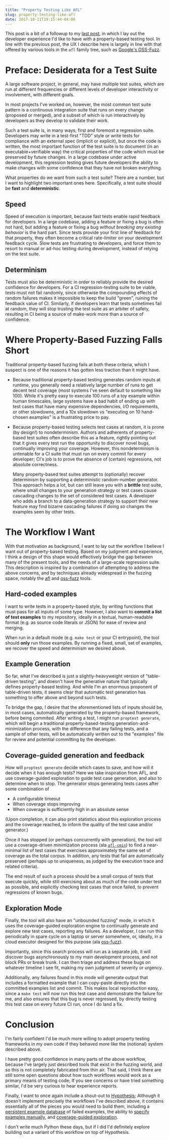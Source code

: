```yaml
---
title: "Property Testing Like AFL"
slug: property-testing-like-afl
date: 2017-10-11T19:15:44-04:00
---
```


This post is a bit of a followup to my
[last post](post/property-testing-is-fuzzing/), in which I lay out the
developer experience I'd like to have with a property-based testing
tool. In line with the previous post, the UX I describe here is
largely in line with that offered by various tools in the `afl` family
tree, such as [Google's OSS-Fuzz][oss-fuzz].

# Preface: Desiderata for a Test Suite

A large software project, in general, may have multiple test suites,
which are run at different frequencies or different levels of
developer interactivity or involvement, with different goals.

In most projects I've worked on, however, the most common test suite
pattern is a continuous integration suite that runs on every change
(proposed or merged), and a subset of which is run interactively by
developers as they develop to validate their work.

Such a test suite is, in many ways, first and foremost a regression
suite. Developers may write in a test-first "TDD" style or write tests
for compliance with an external spec (implicit or explicit), but once
the code is written, the most important function of the test suite is
to document (in an executable+verifiable way) the critical properties
of the code which must be preserved by future changes. In a large
codebase under active development, this regression testing gives
future developers the ability to make changes with some confidence
that they have not broken everything.

What properties do we want from such a test suite? There are a number,
but I want to highlight two important ones here. Specifically, a test
suite should be **fast** and **deterministic**.

## Speed

Speed of execution is important, because fast tests enable rapid
feedback for developers. In a large codebase, adding a feature or
fixing a bug is often not hard, but adding a feature or fixing a bug
_without breaking any existing behavior_ is the hard part. Since tests
provide your first line of feedback for that property, they often
become a critical rate-limiter on your development feedback
cycle. Slow tests are frustrating to developers, and force them to
resort to manual or ad-hoc testing during development, instead of
relying on the test suite.

## Determinism

Tests must also be deterministic in order to reliably provide the
desired confidence for developers. For a CI regression-testing suite
to be viable, tests must not fail randomly, since otherwise the
compounding effects of random failures makes it impossible to keep the
build "green", ruining the feedback value of CI. Similarly, if
developers learn that tests sometimes fail at random, they will stop
trusting the test suite as an arbiter of safety, resulting in CI being
a source of make-work more than a source of confidence.

# Where Property-Based Fuzzing Falls Short

Traditional property-based fuzzing fails at both these criteria, which
I suspect is one of the reasons it has gotten less traction than it
might have.

  - Because traditional property-based testing generates random inputs
    at runtime, you generally need a relatively large number of runs
    to get decent test coverage (most systems I've seen default to
    something like 100). While it's pretty easy to execute 100 runs of
    a toy example within human timescales, large systems have a bad
    habit of ending up with test cases that have many expensive
    dependencies, I/O requirements, or other slowdowns, and a 10x
    slowdown vs "executing on 10 hand-chosen examples" is a
    frustrating price to pay.

  - Because property-based testing selects test cases at random, it is
    prone (by design!) to nondeterminism. Authors and adherents of
    property-based test suites often describe this as a feature,
    rightly pointing out that it gives every test run the opportunity
    to discover novel bugs, continually improving your
    coverage. However, this nondeterminism is untenable for a CI suite
    that must run on every commit for every developer; CI's job is to
    prove the absence of (certain) regressions, not absolute
    correctness.

    Many property-based test suites attempt to (optionally) recover
    determinism by supporting a deterministic random-number
    generator. This approach helps a lot, but can still leave you with
    a **brittle** test suite, where small changes to your generation
    strategy or test cases cause cascading changes to the set of
    considered test cases. A developer who adds a branch to a
    data-generation strategy to support their new feature may find
    bizarre cascading failures if doing so changes the examples seen
    by other tests.

# The Workflow I Want

With that motivation as background, I want to lay out the workflow I
believe I want out of property-based testing. Based on my judgment and
experience, I think a design of this shape would effectively bridge
the gap between many of the present tools, and the needs of a
large-scale regression suite. This description is inspired by a
combination of attempting to address the above concerns, and by
techniques already widespread in the fuzzing space, notably the
[afl][afl] and [oss-fuzz][oss-fuzz] tools.

## Hard-coded examples

I want to write tests in a property-based style, by writing functions
that must pass for all inputs of some type. However, I also want to
**commit a list of test examples** to my repository, ideally in a
textual, human-readable format (e.g. as source code literals or JSON)
for ease of review and merging.

When run in a default mode (e.g. `make test` or your CI entrypoint),
the tool should **only** run those examples. By running a fixed,
small, set of examples, we recover the speed and determinism we
desired above.

## Example Generation

So far, what I've described is just a slightly-heavyweight version of
"table-driven testing", and doesn't have the generative nature that
typically defines property-based testing. And while I'm an enormous
proponent of table-driven tests, it seems clear that automatic test
generation has something to offer above and beyond such tests.

To bridge the gap, I desire that the aforementioned lists of inputs
should be, in most cases, automatically generated by the
property-based framework, before being commited. After writing a test,
I might run `proptest generate`, which will begin a traditional
property-based-testing generation-and-minimization process, with the
difference that any failing tests, and a sample of other tests, will
be automatically written out to the "examples" file for review and
potential committing by the developer.

## Coverage-guided generation and feedback

How will `proptest generate` decide which cases to save, and how will
it decide when it has enough tests? Here we take inspiration from AFL,
and use coverage-guided exploration to guide test case generation, and
also to determine when to stop. The generator stops generating tests
cases after some combination of

- A configurable timeout
- When coverage stops improving
- When coverage is sufficiently high in an absolute sense

(Upon completion, it can also print statistics about this exploration
process and the coverage reached, to inform the quality of the test
case and/or generator.)

Once it has stopped (or perhaps concurrently with generation), the
tool will use a coverage-driven minimization process (ala
[`afl-cmin`][afl-cmin]) to find a near-minimal list of test cases that
exercises approximately the same set of coverage as the total
corpus. In addition, any tests that fail are automatically preserved
(perhaps up to uniqueness, as judged by the execution trace and
related criteria).

The end result of such a process should be a small corpus of tests
that execute quickly, while still exercising about as much of the code
under test as possible, and explicitly checking test cases that once
failed, to prevent regressions of known bugs.

## Exploration Mode

Finally, the tool will also have an "unbounded fuzzing" mode, in which
it uses the coverage-guided exploration engine to continually generate
and explore new test cases, reporting any failures. As a developer, I
can run this periodically in spare cycle on a laptop or server
somewhere, or, ideally, in a cloud executor designed for this purpose
(ala [oss-fuzz][oss-fuzz]).

Importantly, since this search process will run as a separate job, it
will discover bugs asynchronously to my main development process, and
not block PRs or break trunk. I can then triage and address these bugs
on whatever timeline I see fit, making my own judgment of severity or
urgency.

Additionally, any failures found in this mode will generate output
that includes a formatted example that I can copy-paste directly into
the committed examples list and commit. This makes local reproduction
easy, since a `make test` will now run this test case and demonstrate
the failure for me, and also ensures that this bug is never regressed,
by directly testing this test case on every future CI run, once I do
land a fix.

# Conclusion

I'm fairly confident I'd be much more willing to adopt property
testing frameworks in my own code if they behaved more like the
(notional) system described above.

I have pretty good confidence in many parts of the above workflow,
because I've largely just described tools that exist in the fuzzing
world, and so this is not completely fabricated from thin air. That
said, I think there are still some open questions about how such
workflows would work as a primary means of testing code; If you see
concerns or have tried something similar, I'd be very curious to hear
experience reports.

Finally, I want to once again include a shout-out to
[Hypothesis][hypothesis]; Although it doesn't implement precisely the
workflows I've described above, it contains essentially all of the
pieces you would need to build them, including a
[persistent example database](http://hypothesis.readthedocs.io/en/latest/database.html)
of failed examples, the ability to
[specify examples manually](http://hypothesis.readthedocs.io/en/latest/details.html#providing-explicit-examples),
and
[coverage-guided exploration](http://hypothesis.readthedocs.io/en/latest/settings.html?highlight=use_coverage#hypothesis.settings.use_coverage).

I don't write much Python these days, but if I did I'd definitely
explore building out a variant of this workflow on top of Hypothesis.


[afl]: http://lcamtuf.coredump.cx/afl/
[oss-fuzz]: https://github.com/google/oss-fuzz
[afl-cmin]: https://github.com/mirrorer/afl/blob/master/afl-cmin
[hypothesis]: http://hypothesis.works
